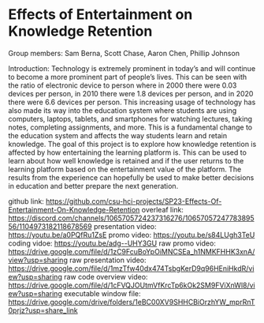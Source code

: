 # Effects of Entertainment on Knowledge Retention

Group members: Sam Berna, Scott Chase, Aaron Chen, Phillip Johnson

Introduction:
Technology is extremely prominent in today’s and will continue to become a more prominent part of people’s lives. This can be seen with the ratio of electronic device to person where in 2000 there were 0.03 devices per person, in 2010 there were 1.8 devices per person, and in 2020 there were 6.6 devices per person. This increasing usage of technology has also made its way into the education system where students are using computers, laptops, tablets, and smartphones for watching lectures, taking notes, completing assignments, and more. This is a fundamental change to the education system and affects the way students learn and retain knowledge. The goal of this project is to explore how knowledge retention is affected by how entertaining the learning platform is. This can be used to learn about how well knowledge is retained and if the user returns to the learning platform based on the entertainment value of the platform. The results from the experience can hopefully be used to make better decisions in education and better prepare the next generation.

github link: https://github.com/csu-hci-projects/SP23-Effects-Of-Entertainment-On-Knowledge-Retention
overleaf link: https://discord.com/channels/1065705724237316276/1065705724778389556/1104973182118678569
presentation video: https://youtu.be/a0PQfRu1ZsE 
promo video: https://youtu.be/s84LUgh3TeU
coding vidoe: https://youtu.be/adg--UHY3GU
raw promo video: https://drive.google.com/file/d/1zC9FcuBoYpOiMNCSEa_h1NMKFHHK3xnA/view?usp=sharing 
raw presentation video: https://drive.google.com/file/d/1mzTfw40dx474TsbgKerD9q96HEniHkdR/view?usp=sharing 
raw code overview video: https://drive.google.com/file/d/1cFVQJOUtmVfKrcTp6kOk2SM9FViXnWl8/view?usp=sharing 
executable window file: https://drive.google.com/drive/folders/1eBC00XV9SHHCBiOrzhYW_mprRnT0prjz?usp=share_link
